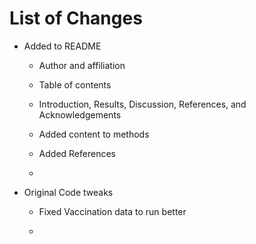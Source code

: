 # List of Changes

-   Added to README

    -   Author and affiliation

    -   Table of contents

    -   Introduction, Results, Discussion, References, and Acknowledgements

    -   Added content to methods

    -   Added References

    -   

-   Original Code tweaks

    -   Fixed Vaccination data to run better

    -   
